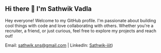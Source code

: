 ## Hi there 👋 I'm Sathwik Vadla

Hey everyone! Welcome to my GitHub profile. I'm passionate about building cool things with code and love collaborating with others. Whether you're a recruiter, a friend, or just curious, feel free to explore my projects and reach out!

Email: sathwik.sns@gmail.com | LinkedIn: [Sathwik-iiit](https://www.linkedin.com/in/sathwik-vadla-s311/))
